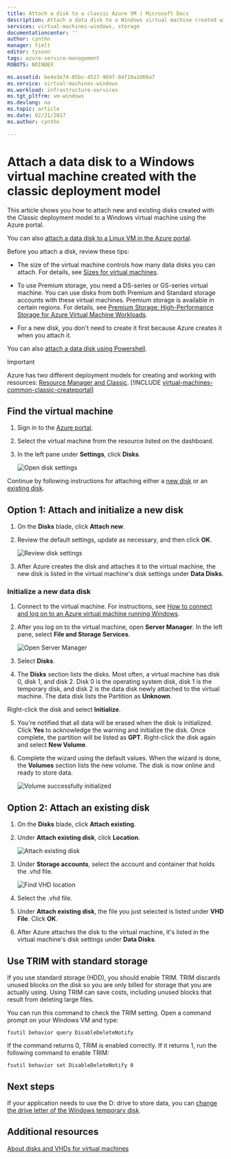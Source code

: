 ```yaml
---
title: Attach a disk to a classic Azure VM | Microsoft Docs
description: Attach a data disk to a Windows virtual machine created with the classic deployment model and initialize it.
services: virtual-machines-windows, storage
documentationcenter: ''
author: cynthn
manager: timlt
editor: tysonn
tags: azure-service-management
ROBOTS: NOINDEX

ms.assetid: be4e3e74-05bc-4527-969f-84f10a1d66a7
ms.service: virtual-machines-windows
ms.workload: infrastructure-services
ms.tgt_pltfrm: vm-windows
ms.devlang: na
ms.topic: article
ms.date: 02/21/2017
ms.author: cynthn

---
```

# Attach a data disk to a Windows virtual machine created with the classic deployment model

This article shows you how to attach new and existing disks created with the Classic deployment model to a Windows virtual machine using the Azure portal.



You can also [attach a data disk to a Linux VM in the Azure portal](../../linux/attach-disk-portal.md).

Before you attach a disk, review these tips:

* The size of the virtual machine controls how many data disks you can attach. For details, see [Sizes for virtual machines](../../virtual-machines-windows-sizes.md?toc=%2fazure%2fvirtual-machines%2fwindows%2ftoc.json).

* To use Premium storage, you need a DS-series or GS-series virtual machine. You can use disks from both Premium and Standard storage accounts with these virtual machines. Premium storage is available in certain regions. For details, see [Premium Storage: High-Performance Storage for Azure Virtual Machine Workloads](../premium-storage.md?toc=%2fazure%2fvirtual-machines%2fwindows%2ftoc.json).

* For a new disk, you don't need to create it first because Azure creates it when you attach it.

You can also [attach a data disk using Powershell](../../virtual-machines-windows-attach-disk-ps.md).

> [!IMPORTANT]
> Azure has two different deployment models for creating and working with resources: [Resource Manager and Classic](../../../resource-manager-deployment-model.md).
> [!INCLUDE [virtual-machines-common-classic-createportal](../../../../includes/virtual-machines-classic-portal.md)]

## Find the virtual machine
1. Sign in to the [Azure portal](https://portal.azure.com/).
2. Select the virtual machine from the resource listed on the dashboard.
3. In the left pane under **Settings**, click **Disks**.

    ![Open disk settings](./media/attach-disk/virtualmachinedisks.png)

Continue by following instructions for attaching either a [new disk](#option-1-attach-a-new-disk) or an [existing disk](#option-2-attach-an-existing-disk).

## Option 1: Attach and initialize a new disk

1. On the **Disks** blade, click **Attach new**.
2. Review the default settings, update as necessary, and then click **OK**.

   ![Review disk settings](./media/attach-disk/attach-new.png)

3. After Azure creates the disk and attaches it to the virtual machine, the new disk is listed in the virtual machine's disk settings under **Data Disks**.

### Initialize a new data disk

1. Connect to the virtual machine. For instructions, see [How to connect and log on to an Azure virtual machine running Windows](../../virtual-machines-windows-connect-logon.md?toc=%2fazure%2fvirtual-machines%2fwindows%2ftoc.json).
2. After you log on to the virtual machine, open **Server Manager**. In the left pane, select **File and Storage Services**.

    ![Open Server Manager](../media/attach-disk-portal/fileandstorageservices.png)

3. Select **Disks**.
4. The **Disks** section lists the disks. Most often, a virtual machine has disk 0, disk 1, and disk 2. Disk 0 is the operating system disk, disk 1 is the temporary disk, and disk 2 is the data disk newly attached to the virtual machine. The data disk lists the Partition as **Unknown**.

 Right-click the disk and select **Initialize**.

5. You're notified that all data will be erased when the disk is initialized. Click **Yes** to acknowledge the warning and initialize the disk. Once complete, the partition will be listed as **GPT**. Right-click the disk again and select **New Volume**.

6. Complete the wizard using the default values. When the wizard is done, the **Volumes** section lists the new volume. The disk is now online and ready to store data.

    ![Volume successfully initialized](./media/attach-disk/newdiskafterinitialization.png)

## Option 2: Attach an existing disk
1. On the **Disks** blade, click **Attach existing**.
2. Under **Attach existing disk**, click **Location**.

   ![Attach existing disk](./media/attach-disk/attachexistingdisksettings.png)
3. Under **Storage accounts**, select the account and container that holds the .vhd file.

   ![Find VHD location](./media/attach-disk/existdiskstorageaccountandcontainer.png)

4. Select the .vhd file.
5. Under **Attach existing disk**, the file you just selected is listed under **VHD File**. Click **OK**.
6. After Azure attaches the disk to the virtual machine, it's listed in the virtual machine's disk settings under **Data Disks**.

## Use TRIM with standard storage

If you use standard storage (HDD), you should enable TRIM. TRIM discards unused blocks on the disk so you are only billed for storage that you are actually using. Using TRIM can save costs, including unused blocks that result from deleting large files.

You can run this command to check the TRIM setting. Open a command prompt on your Windows VM and type:

```
fsutil behavior query DisableDeleteNotify
```

If the command returns 0, TRIM is enabled correctly. If it returns 1, run the following command to enable TRIM:
```
fsutil behavior set DisableDeleteNotify 0
```

## Next steps
If your application needs to use the D: drive to store data, you can [change the drive letter of the Windows temporary disk](../../virtual-machines-windows-change-drive-letter.md).

## Additional resources
[About disks and VHDs for virtual machines](../../virtual-machines-linux-about-disks-vhds.md)
